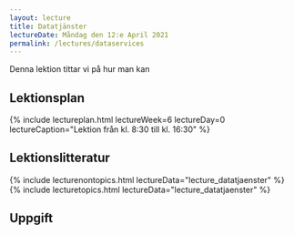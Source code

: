 ```yaml
---
layout: lecture
title: Datatjänster
lectureDate: Måndag den 12:e April 2021
permalink: /lectures/dataservices
---
```

Denna lektion tittar vi på hur man kan 

## Lektionsplan

{% include lectureplan.html lectureWeek=6 lectureDay=0 lectureCaption="Lektion från kl. 8:30 till kl. 16:30" %}

## Lektionslitteratur

{% include lecturenontopics.html lectureData="lecture_datatjaenster" %}
{% include lecturetopics.html lectureData="lecture_datatjaenster" %}

## Uppgift

